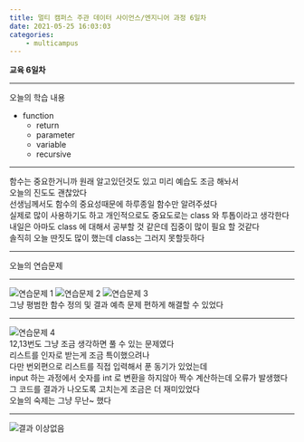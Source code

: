 ```yaml
---
title: 멀티 캠퍼스 주관 데이터 사이언스/엔지니어 과정 6일차
date: 2021-05-25 16:03:03
categories:
    - multicampus
---
```

**교육 6일차**
___
오늘의 학습 내용
- function
    - return
    - parameter
    - variable
    - recursive
___
함수는 중요한거니까 원래 알고있던것도 있고 미리 예습도 조금 해놔서  
오늘의 진도도 괜찮았다  
선생님께서도 함수의 중요성때문에 하루종일 함수만 알려주셨다  
실제로 많이 사용하기도 하고 개인적으로도 중요도로는 class 와 투톱이라고 생각한다  
내일은 아마도 class 에 대해서 공부할 것 같은데 집중이 많이 필요 할 것같다  
솔직히 오늘 딴짓도 많이 했는데 class는 그러지 못할듯하다  
___
오늘의 연습문제
___ 
![연습문제 1](https://user-images.githubusercontent.com/84296244/119529655-450ed280-bdbd-11eb-925b-4d3eff90965e.PNG)
![연습문제 2](https://user-images.githubusercontent.com/84296244/119529665-46d89600-bdbd-11eb-9a51-66e7e7c1bf53.PNG)
![연습문제 3](https://user-images.githubusercontent.com/84296244/119529677-48a25980-bdbd-11eb-95d5-72819d0c7eae.PNG)   
그냥 평범한 함수 정의 및 결과 예측 문제
편하게 해결할 수 있었다
___
![연습문제 4](https://user-images.githubusercontent.com/84296244/119529681-49d38680-bdbd-11eb-93ed-3125aea4873d.PNG)  
12,13번도 그냥 조금 생각하면 풀 수 있는 문제였다  
리스트를 인자로 받는게 조금 특이했으려나  
다만 번외편으로 리스트를 직접 입력해서 푼 동기가 있었는데  
input 하는 과정에서 숫자를 int 로 변환을 하지않아 짝수 계산하는데 오류가 발생했다   
그 코드를 결과가 나오도록 고치는게 조금은 더 재미있었다   
오늘의 숙제는 그냥 무난~ 했다
___
![결과 이상없음](https://user-images.githubusercontent.com/84296244/119529687-4b9d4a00-bdbd-11eb-962f-cbc68fd169c4.PNG)